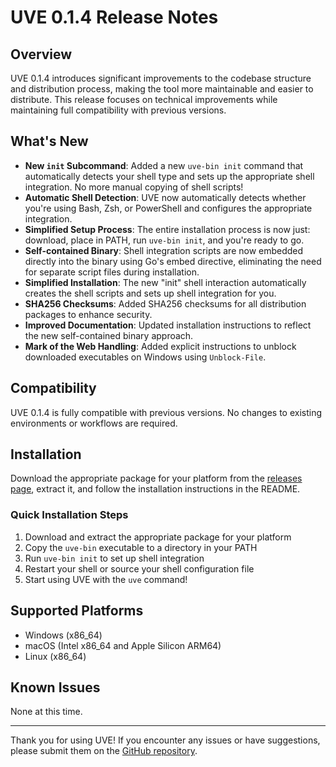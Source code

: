 # UVE 0.1.4 Release Notes

## Overview

UVE 0.1.4 introduces significant improvements to the codebase structure and distribution process, making the tool more maintainable and easier to distribute. This release focuses on technical improvements while maintaining full compatibility with previous versions.

## What's New

- **New `init` Subcommand**: Added a new `uve-bin init` command that automatically detects your shell type and sets up the appropriate shell integration. No more manual copying of shell scripts!
- **Automatic Shell Detection**: UVE now automatically detects whether you're using Bash, Zsh, or PowerShell and configures the appropriate integration.
- **Simplified Setup Process**: The entire installation process is now just: download, place in PATH, run `uve-bin init`, and you're ready to go.
- **Self-contained Binary**: Shell integration scripts are now embedded directly into the binary using Go's embed directive, eliminating the need for separate script files during installation.
- **Simplified Installation**: The new "init" shell interaction automatically creates the shell scripts and sets up shell integration for you.
- **SHA256 Checksums**: Added SHA256 checksums for all distribution packages to enhance security.
- **Improved Documentation**: Updated installation instructions to reflect the new self-contained binary approach.
- **Mark of the Web Handling**: Added explicit instructions to unblock downloaded executables on Windows using `Unblock-File`.


## Compatibility

UVE 0.1.4 is fully compatible with previous versions. No changes to existing environments or workflows are required.

## Installation

Download the appropriate package for your platform from the [releases page](https://github.com/robert-mcdermott/uve/releases/tag/0.1.4), extract it, and follow the installation instructions in the README.

### Quick Installation Steps

1. Download and extract the appropriate package for your platform
2. Copy the `uve-bin` executable to a directory in your PATH
3. Run `uve-bin init` to set up shell integration
4. Restart your shell or source your shell configuration file
5. Start using UVE with the `uve` command!

## Supported Platforms

- Windows (x86_64)
- macOS (Intel x86_64 and Apple Silicon ARM64)
- Linux (x86_64)

## Known Issues

None at this time.

---

Thank you for using UVE! If you encounter any issues or have suggestions, please submit them on the [GitHub repository](https://github.com/robert-mcdermott/uve/issues). 
